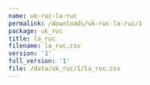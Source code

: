 ```yaml
---
name: uk-ruc-la-ruc
permalink: /downloads/uk-ruc-la-ruc/1
package: uk_ruc
title: la_ruc
filename: la_ruc.csv
version: '1'
full_version: '1'
file: /data/uk_ruc/1/la_ruc.csv
---
```

